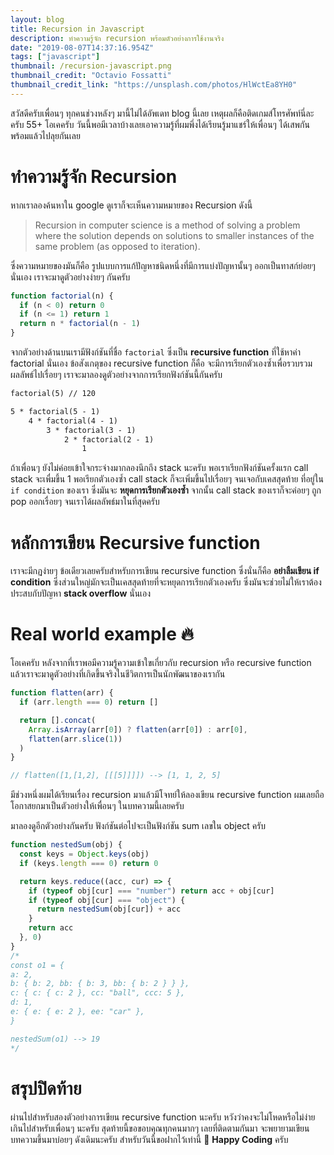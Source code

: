 ```yaml
---
layout: blog
title: Recursion in Javascript
description: ทำความรู้จัก recursion พร้อมตัวอย่างการใช้งานจริง
date: "2019-08-07T14:37:16.954Z"
tags: ["javascript"]
thumbnail: /recursion-javascript.png
thumbnail_credit: "Octavio Fossatti"
thumbnail_credit_link: "https://unsplash.com/photos/HlWctEa8YH0"
---
```


สวัสดีครับเพื่อนๆ ทุกคนช่วงหลังๆ มานี้ไม่ได้อัพเดท blog นี้เลย เหตุผลก็คือติดเกมส์โทรศัพท์นี่ละครับ 55+ โอเคครับ วันนี้พอมีเวลาบ้างเลยเอาความรู้ที่ผมพึ่งได้เรียนรู้มาแชร์ให้เพื่อนๆ ได้เสพกัน พร้อมแล้วไปลุยกันเลย

# ทำความรู้จัก Recursion

หากเราลองค้นหาใน google ดูเราก็จะเห็นความหมายของ Recursion ดังนี้

> Recursion in computer science is a method of solving a problem where the solution depends on solutions to smaller instances of the same problem (as opposed to iteration).

ซึ่งความหมายของมันก็คือ รูปแบบการแก้ปัญหาชนิดหนึ่งที่มีการแบ่งปัญหานั้นๆ ออกเป็นทาสก์ย่อยๆ นั่นเอง เราจะมาดูตัวอย่างง่ายๆ กันครับ

```js
function factorial(n) {
  if (n < 0) return 0
  if (n <= 1) return 1
  return n * factorial(n - 1)
}
```

จากตัวอย่างด้านบนเรามีฟังก์ชันที่ชื่อ `factorial` ซึ่งเป็น **recursive function** ที่ใช้หาค่า factorial นั่นเอง ข้อสังเกตุของ recursive function ก็คือ จะมีการเรียกตัวเองซ้ำเพื่อรวบรวมผลลัพธ์ไปเรื่อยๆ เราจะมาลองดูตัวอย่างจากการเรียกฟังก์ชันนี้กันครับ

```txt
factorial(5) // 120

5 * factorial(5 - 1)
    4 * factorial(4 - 1)
        3 * factorial(3 - 1)
            2 * factorial(2 - 1)
                1
```

ถ้าเพื่อนๆ ยังไม่ค่อยเข้าใจกระจ่างมากลองนึกถึง stack นะครับ พอเราเรียกฟังก์ชันครั้งแรก call stack จะเพื่มขึ้น 1 พอเรียกตัวเองซ้ำ call stack ก็จะเพิ่มขึ้นไปเรื่อยๆ จนเจอกับเคสสุดท้าย ที่อยู่ใน `if condition` ของเรา ซึ่งมันจะ **หยุดการเรียกตัวเองซ้ำ** จากนั้น call stack ของเราก็จะค่อยๆ ถูก pop ออกเรื่อยๆ จนเราได้ผลลัพธ์มาในที่สุดครับ

# หลักการเขียน Recursive function

เราจะมีกฏง่ายๆ ข้อเดียวเลยครับสำหรับการเขียน recursive function ซึ่งนั่นก็คือ **อย่าลืมเขียน if condition** ซึ่งส่วนใหญ่มักจะเป็นเคสสุดท้ายที่จะหยุดการเรียกตัวเองครับ ซึ่งมันจะช่วยไม่ให้เราต้องประสบกับปัญหา **stack overflow** นั่นเอง

# Real world example :fire:

โอเคครับ หลังจากที่เราพอมีความรู้ความเข้าใขเกี่ยวกับ recursion หรือ recursive function แล้วเราจะมาดูตัวอย่างที่เกิดขึ้นจริงในชีวิตการเป็นนักพัฒนาของเรากัน

```js
function flatten(arr) {
  if (arr.length === 0) return []

  return [].concat(
    Array.isArray(arr[0]) ? flatten(arr[0]) : arr[0],
    flatten(arr.slice(1))
  )
}

// flatten([1,[1,2], [[[5]]]]) --> [1, 1, 2, 5]
```

มีช่วงหนึ่งผมได้เรียนเรื่อง recursion มาแล้วมีโจทย์ให้ลองเขียน recursive function ผมเลยถือโอกาสยกมาเป็นตัวอย่างให้เพื่อนๆ ในบทความนี้เลยครับ

มาลองดูอีกตัวอย่างกันครับ ฟังก์ชันต่อไปจะเป็นฟังก์ชัน sum เลขใน object ครับ

```js
function nestedSum(obj) {
  const keys = Object.keys(obj)
  if (keys.length === 0) return 0

  return keys.reduce((acc, cur) => {
    if (typeof obj[cur] === "number") return acc + obj[cur]
    if (typeof obj[cur] === "object") {
      return nestedSum(obj[cur]) + acc
    }
    return acc
  }, 0)
}
/*
const o1 = {
a: 2,
b: { b: 2, bb: { b: 3, bb: { b: 2 } } },
c: { c: { c: 2 }, cc: "ball", ccc: 5 },
d: 1,
e: { e: { e: 2 }, ee: "car" },
}

nestedSum(o1) --> 19
*/
```

# สรุปปิดท้าย

ผ่านไปสำหรับสองตัวอย่างการเขียน recursive function นะครับ หวังว่าคงจะไม่โหดหรือไม่ง่ายเกินไปสำหรับเพื่อนๆ นะครับ สุดท้ายนี้ขอขอบคุณทุกคนมากๆ เลยที่ติดตามกันมา จะพยายามเขียนบทความขึ้นมาบ่อยๆ ดังเดิมนะครับ สำหรับวันนี้ขอฝากไว้เท่านี้ :pray: **Happy Coding** ครับ
